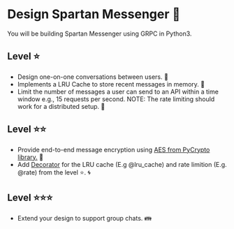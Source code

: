 # Design Spartan Messenger :speech_balloon:

You will be building Spartan Messenger using GRPC in Python3.

## Level :star:
- Design one-on-one conversations between users. :couple:
- Implements a LRU Cache to store recent messages in memory. :floppy_disk:
- Limit the number of messages a user can send to an API within a time window e.g., 15 requests per second. NOTE: The rate limiting should work for a distributed setup. :vertical_traffic_light:


## Level :star::star:
- Provide end-to-end message encryption using [AES from PyCrypto library.](https://docs.python-guide.org/scenarios/crypto/#pycrypto) :key: 
- Add [Decorator](https://www.python-course.eu/python3_decorators.php) for the LRU cache (E.g @lru_cache) and rate limition (E.g. @rate) from the level :star:. :cyclone:

## Level :star::star::star:
- Extend your design to support group chats. :family:

